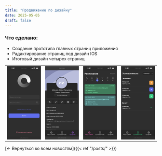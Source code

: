 ```yaml
---
title: "Продвижение по дизайну"
date: 2025-05-05
draft: false
---
```


### Что сделано:
- Создание прототипа главных страниц приложения
- Радактирование страниц под дизайн IOS
- Итоговый дизайн четырех страниц

| | | | |
|-|-|-|-|
| ![Авторизация](auth.png) | ![Профиль](profile.png) | ![Расписание](schedule.png) | ![Успеваемость](progress.png) |

[← Вернуться ко всем новостям]({{< ref "/posts/" >}})
